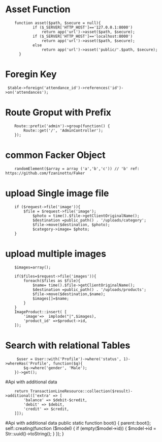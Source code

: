 # Asset Function

        function asset($path, $secure = null){
                if ($_SERVER['HTTP_HOST']=='127.0.0.1:8000')
                    return app('url')->asset($path, $secure);
                if ($_SERVER['HTTP_HOST']=='localhost:8000')
                    return app('url')->asset($path, $secure);
                else
                    return app('url')->asset('public/'.$path, $secure);
          }
    
    
   # Foregin Key
    
`
            $table->foreign('attendance_id')->references('id')->on('attendances');`


# Route Groput with Prefix

        Route::prefix('admin')->group(function() {
            Route::get('/', 'AdminController');
        });

# common Facker Object
        randomElement($array = array ('a','b','c')) // 'b' ref:  https://github.com/fzaninotto/Faker

# upload Single image file
        if ($request->file('image')){
            $file = $request->file('image');
                $photo = time().$file->getClientOriginalName();
                $destination =public_path() . '/uploads/category';
                $file->move($destination, $photo);
                $category->image= $photo;
        }
# upload multiple images 
        $images=array();

        if($files=$request->file('images')){
            foreach($files as $file){
                $name= time().$file->getClientOriginalName();
                $destination =public_path() . '/uploads/products';
                $file->move($destination,$name);
                $images[]=$name;
            }
        }
        ImageProduct::insert( [
            'image'=>  implode("|",$images),
            'product_id' =>$product->id,
        ]);
 
 # Search with relational Tables
         $user = User::with('Profile')->where('status', 1)->whereHas('Profile', function($q){
            $q->where('gender', 'Male');
        })->get();
        
 #Api with additional data
 
        return TransactionLineResource::collection($result)->additional(['extra' => [
            'balance' => $debit-$credit,
            'debit' => $debit,
            'credit' => $credit,
        ]]);
        
 #Api with additional data
        public static function boot()
            {
                parent::boot();
                self::creating(function ($model) {
                    if (empty($model->id)) {
                        $model->id = Str::uuid()->toString();
                    }
                });
            }
